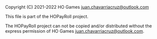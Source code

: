 Copyright (C) 2021-2022 HO Games <juan.chavarriacruz@outlook.com>

This file is part of the HOPayRoll project.

The HOPayRoll project can not be copied and/or distributed without the express
permission of HO Games <juan.chavarriacruz@outlook.com>.
